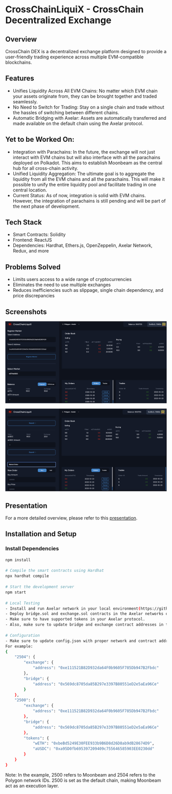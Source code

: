 # CrossChainLiquiX - CrossChain Decentralized Exchange

## Overview
CrossChain DEX is a decentralized exchange platform designed to provide a user-friendly trading experience across multiple EVM-compatible blockchains. 

## Features
- Unifies Liquidity Across All EVM Chains: No matter which EVM chain your assets originate from, they can be brought together and traded seamlessly.
- No Need to Switch for Trading: Stay on a single chain and trade without the hassles of switching between different chains.
- Automatic Bridging with Axelar: Assets are automatically transferred and made available on the default chain using the Axelar protocol.

## Yet to be Worked On:
- Integration with Parachains: In the future, the exchange will not just interact with EVM chains but will also interface with all the parachains deployed on Polkadot. This aims to establish Moonbeam as the central hub for all cross-chain activity.
- Unified Liquidity Aggregation: The ultimate goal is to aggregate the liquidity from all the EVM chains and all the parachains. This will make it possible to unify the entire liquidity pool and facilitate trading in one central location.
- Current Status: As of now, integration is solid with EVM chains. However, the integration of parachains is still pending and will be part of the next phase of development.

## Tech Stack
- Smart Contracts: Solidity
- Frontend: ReactJS
- Dependencies: Hardhat, Ethers.js, OpenZeppelin, Axelar Network, Redux, and more

## Problems Solved
- Limits users access to a wide range of cryptocurrencies
- Eliminates the need to use multiple exchanges
- Reduces inefficiencies such as slippage, single chain dependency, and price discrepancies

## Screenshots

![Screenshot 1](./scr-shot-1.png)

![Screenshot 2](./scr-shot-2.png)

## Presentation
For a more detailed overview, please refer to this [presentation](https://www.canva.com/design/DAFyIXsY1e0/Bom5_Za7dhqwFoZv26saIA/view?utm_content=DAFyIXsY1e0&utm_campaign=designshare&utm_medium=link&utm_source=editor).

## Installation and Setup
### Install Dependencies
```bash
npm install

# Compile the smart contracts using Hardhat
npx hardhat compile

# Start the development server
npm start

# Local Testing
- Install and run Axelar network in your local environment(https://github.com/axelarnetwork/axelar-local-dev).
- Deploy bridge.sol and exchange.sol contracts in the Axelar networks of your choice.
- Make sure to have supported tokens in your Axelar protocol.
- Also, make sure to update bridge and exchange contract addresses in the config.json file

# Configuration
- Make sure to update config.json with proper network and contract addresses. 
For example:
{
    "2504": {
        "exchange": {
            "address": "0xe111521B82D932da64F0b9605F785Db947B2Fbdc"
        },
        "bridge": {
            "address": "0x569dc8705da85B297e3397B80551eD2e5aEa96Ce"
        }
    },
    "2500": {
        "exchange": {
            "address": "0xe111521B82D932da64F0b9605F785Db947B2Fbdc"
        },
        "bridge": {
            "address": "0x569dc8705da85B297e3397B80551eD2e5aEa96Ce"
        },
        "tokens": {
            "wETH": "0xbeBd5249E30FEE933b9B6D8d26D8ab9dB28674D9",
            "aUSDC": "0xa95D0fb695397209409c755646585903EE0230dd"
        }
    }
}
```

Note: In the example, 2500 refers to Moonbeam and 2504 refers to the Polygon network IDs. 2500 is set as the default chain, making Moonbeam act as an execution layer.